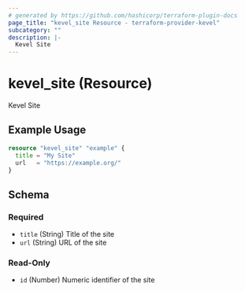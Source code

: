```yaml
---
# generated by https://github.com/hashicorp/terraform-plugin-docs
page_title: "kevel_site Resource - terraform-provider-kevel"
subcategory: ""
description: |-
  Kevel Site
---
```


# kevel_site (Resource)

Kevel Site

## Example Usage

```terraform
resource "kevel_site" "example" {
  title = "My Site"
  url   = "https://example.org/"
}
```

<!-- schema generated by tfplugindocs -->
## Schema

### Required

- `title` (String) Title of the site
- `url` (String) URL of the site

### Read-Only

- `id` (Number) Numeric identifier of the site


